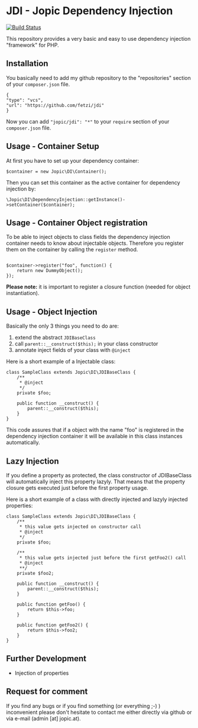 # JDI - Jopic Dependency Injection
[![Build Status](https://travis-ci.org/fetzi/jdi.svg?branch=master)](https://travis-ci.org/fetzi/jdi)

This repository provides a very basic and easy to use dependency injection "framework" for PHP.

## Installation
You basically need to add my github repository to the "repositories" section of your `composer.json` file.
<pre><code>{
"type": "vcs",
"url": "https://github.com/fetzi/jdi"
}</code></pre>

Now you can add <code>"jopic/jdi": "*"</code> to your <code>require</code> section of your `composer.json` file.

## Usage - Container Setup

At first you have to set up your dependency container:

<pre><code>$container = new Jopic\DI\Container();</code></pre>

Then you can set this container as the active container for dependency injection by:

<pre><code>\Jopic\DI\DependencyInjection::getInstance()->setContainer($container);</code></pre>

## Usage - Container Object registration
To be able to inject objects to class fields the dependency injection container needs to know about injectable objects. Therefore you register them on the container by calling the `register` method.
<pre><code>
$container->register("foo", function() {
    return new DummyObject();
});</code></pre>

**Please note:** it is important to register a closure function (needed for object instantiation).

## Usage - Object Injection
Basically the only 3 things you need to do are:

1. extend the abstract `JDIBaseClass`
2. call `parent::__construct($this);` in your class constructor
3. annotate inject fields of your class with `@inject`

Here is a short example of a Injectable class:
<pre><code>class SampleClass extends Jopic\DI\JDIBaseClass {
    /**
     * @inject
     */
    private $foo;
    
    public function __construct() {
        parent::__construct($this);
    }
}</code></pre>

This code assures that if a object with the name "foo" is registered in the dependency injection container it will be available in this class instances automatically.

## Lazy Injection
If you define a property as protected, the class constructor of JDIBaseClass will automatically inject this property lazyly. That means that the property closure gets executed just before the first property usage.

Here is a short example of a class with directly injected and lazyly injected properties:
<pre><code>class SampleClass extends Jopic\DI\JDIBaseClass {
    /**
     * this value gets injected on constructor call
     * @inject
     */
    private $foo;
    
    /**
     * this value gets injected just before the first getFoo2() call
     * @inject
     **/
    private $foo2;
    
    public function __construct() {
        parent::__construct($this);
    }
    
    public function getFoo() {
        return $this->foo;
    }
    
    public function getFoo2() {
        return $this->foo2;
    }
}</code></pre>

## Further Development
* Injection of properties

## Request for comment
If you find any bugs or if you find something (or everything ;-) ) inconvenient please don't hesitate to contact me either directly via github or via e-mail (admin [at] jopic.at).
